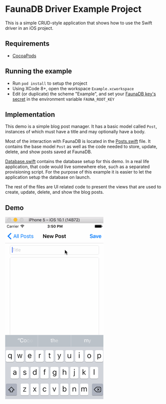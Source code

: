 # FaunaDB Driver Example Project

This is a simple CRUD-style application that shows how to use the Swift driver
in an iOS project.

## Requirements

- [CocoaPods](https://cocoapods.org/)

## Running the example

- Run `pod install` to setup the project
- Using XCode 8+, open the workspace `Example.xcworkspace`
- Edit (or duplicate) the scheme "Example", and set your
  [FaunaDB key's secret](https://fauna.com/documentation#authentication) in the
  environment variable `FAUNA_ROOT_KEY`

## Implementation

This demo is a simple blog post manager. It has a basic model called `Post`,
instances of which must have a title and may optionally have a body.

Most of the interaction with FaunaDB is located in the
[Posts.swift](https://github.com/fauna/faunadb-swift/blob/master/Example/Example/Post.swift)
file. It contains the base model `Post` as well as the code needed to store,
update, delete, and show posts saved at FaunaDB.

[Database.swift](https://github.com/fauna/faunadb-swift/blob/master/Example/Example/Database.swift)
contains the database setup for this demo. In a real life application, that code
would live somewhere else, such as a separated provisioning script. For the
purpose of this example it is easier to let the application setup the database
on launch.

The rest of the files are UI related code to present the views that are used to
create, update, delete, and show the blog posts.

## Demo

![](https://github.com/fauna/faunadb-swift/blob/master/Example/demo.gif)
